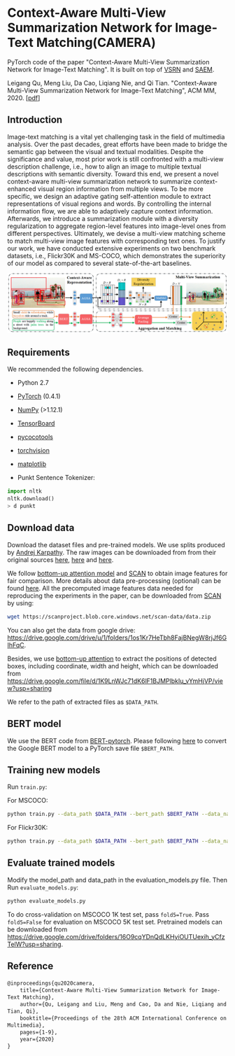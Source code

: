 # Context-Aware Multi-View Summarization Network for Image-Text Matching(CAMERA)
PyTorch code of the paper "Context-Aware Multi-View Summarization Network for
Image-Text Matching". It is built on top of [VSRN](https://github.com/KunpengLi1994/VSRN) and [SAEM](https://github.com/yiling2018/saem). 

Leigang Qu, Meng Liu, Da Cao, Liqiang Nie, and Qi Tian. "Context-Aware Multi-View Summarization Network for Image-Text Matching", ACM MM, 2020.  [[pdf](https://doi.org/10.1145/3394171.3413961)]

## Introduction
Image-text matching is a vital yet challenging task in the field of multimedia analysis. Over the past decades, great efforts have been made to bridge the semantic gap between the visual and textual modalities. Despite the significance and value, most prior work is still confronted with a multi-view description challenge, i.e., how to align an image to multiple textual descriptions with semantic diversity. Toward this end, we present a novel context-aware multi-view summarization network to summarize context-enhanced visual region information from multiple views. To be more specific, we design an adaptive gating self-attention module to extract representations of visual regions and words. By controlling the internal information flow, we are able to adaptively capture context information. Afterwards, we introduce a summarization module with a diversity regularization to aggregate region-level features into image-level ones from different perspectives. Ultimately, we devise a multi-view matching scheme to match multi-view image features with corresponding text ones. To justify our work, we have conducted extensive experiments on two benchmark datasets, i.e., Flickr30K and MS-COCO, which demonstrates the superiority of our model as compared to several state-of-the-art baselines.

![model](/fig/model.png)

## Requirements 
We recommended the following dependencies.

* Python 2.7 
* [PyTorch](http://pytorch.org/) (0.4.1)
* [NumPy](http://www.numpy.org/) (>1.12.1)
* [TensorBoard](https://github.com/TeamHG-Memex/tensorboard_logger)
* [pycocotools](https://github.com/cocodataset/cocoapi)
* [torchvision]()
* [matplotlib]()


* Punkt Sentence Tokenizer:
```python
import nltk
nltk.download()
> d punkt
```

## Download data

Download the dataset files and pre-trained models. We use splits produced by [Andrej Karpathy](http://cs.stanford.edu/people/karpathy/deepimagesent/). The raw images can be downloaded from from their original sources [here](http://nlp.cs.illinois.edu/HockenmaierGroup/Framing_Image_Description/KCCA.html), [here](http://shannon.cs.illinois.edu/DenotationGraph/) and [here](http://mscoco.org/).

We follow [bottom-up attention model](https://github.com/peteanderson80/bottom-up-attention) and [SCAN](https://github.com/kuanghuei/SCAN) to obtain image features for fair comparison. More details about data pre-processing (optional) can be found [here](https://github.com/kuanghuei/SCAN/blob/master/README.md#data-pre-processing-optional). All the precomputed image features data needed for reproducing the experiments in the paper, can be downloaded from [SCAN](https://github.com/kuanghuei/SCAN) by using:

```bash
wget https://scanproject.blob.core.windows.net/scan-data/data.zip
```

You can also get the data from google drive: https://drive.google.com/drive/u/1/folders/1os1Kr7HeTbh8FajBNegW8rjJf6GIhFqC. 

Besides, we use [bottom-up attention](https://github.com/peteanderson80/bottom-up-attention) to extract the positions of detected boxes, including coordinate,  width and height,  which can be downloaded from https://drive.google.com/file/d/1K9LnWJc71dK6lF1BJMPlbkIu_vYmHjVP/view?usp=sharing

We refer to the path of extracted files as `$DATA_PATH`. 

## BERT model

We use the BERT code from [BERT-pytorch](https://github.com/huggingface/pytorch-transformers). Please following [here](https://github.com/huggingface/pytorch-transformers/blob/4fc9f9ef54e2ab250042c55b55a2e3c097858cb7/docs/source/converting_tensorflow_models.rst) to convert the Google BERT model to a PyTorch save file `$BERT_PATH`.

## Training new models
Run `train.py`:

For MSCOCO:

```bash
python train.py --data_path $DATA_PATH --bert_path $BERT_PATH --data_name coco_precomp --logger_name runs/coco_CMSN --max_violation --num_epochs 40 --lr_update 20
```

For Flickr30K:

```bash
python train.py --data_path $DATA_PATH --bert_path $BERT_PATH --data_name f30k_precomp --logger_name runs/filker_CMSN --max_violation --num_epochs 30 --lr_update 10
```

## Evaluate trained models

Modify the model_path and data_path in the evaluation_models.py file. Then Run `evaluate_models.py`:

```bash
python evaluate_models.py
```

To do cross-validation on MSCOCO 1K test set, pass `fold5=True`. Pass `fold5=False` for evaluation on MSCOCO 5K test set. Pretrained models can be downloaded from https://drive.google.com/drive/folders/16O9cqYDnQdLKHyiOUTUexih_yCfzTelW?usp=sharing.

## Reference

```
@inproceedings{qu2020camera,
	title={Context-Aware Multi-View Summarization Network for Image-Text Matching},
	author={Qu, Leigang and Liu, Meng and Cao, Da and Nie, Liqiang and Tian, Qi},
	booktitle={Proceedings of the 28th ACM International Conference on Multimedia},
	pages={1-9},
	year={2020}
}
```

